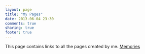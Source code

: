```yaml
---
layout: page
title: "My Pages"
date: 2013-06-04 23:30
comments: true
sharing: true
footer: true
---
```


This page contains links to all the pages created by me.
<a href="https://rajpushkar.github.io/mypages/memories.html">Memories</a>
